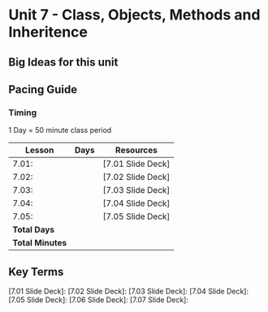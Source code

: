 # Unit 7 - Class, Objects, Methods and Inheritence

## Big Ideas for this unit

## Pacing Guide

### Timing

1 Day = 50 minute class period

| Lesson | Days | Resources|
| ------ | -------------- | ---------|
| 7.01: | | [7.01 Slide Deck] |
| 7.02: | | [7.02 Slide Deck] |
| 7.03: | | [7.03 Slide Deck] |
| 7.04: | | [7.04 Slide Deck] |
| 7.05: | | [7.05 Slide Deck] |
| **Total Days** |  | |
| **Total Minutes** | | |

## Key Terms

[7.01 Slide Deck]:
[7.02 Slide Deck]:
[7.03 Slide Deck]:
[7.04 Slide Deck]:
[7.05 Slide Deck]:
[7.06 Slide Deck]:
[7.07 Slide Deck]:
